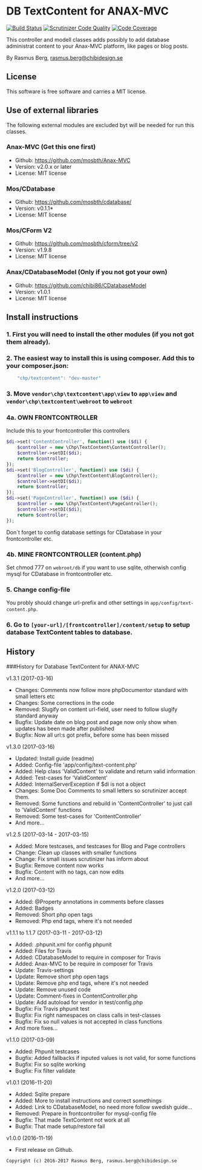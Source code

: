 DB TextContent for ANAX-MVC
===========================

[![Build Status](https://scrutinizer-ci.com/g/Chibi86/DB-TextContent-for-Anax-MVC/badges/build.png?b=master)](https://scrutinizer-ci.com/g/Chibi86/DB-TextContent-for-Anax-MVC/build-status/master)
[![Scrutinizer Code Quality](https://scrutinizer-ci.com/g/Chibi86/DB-TextContent-for-Anax-MVC/badges/quality-score.png?b=master)](https://scrutinizer-ci.com/g/Chibi86/DB-TextContent-for-Anax-MVC/?branch=master)
[![Code Coverage](https://scrutinizer-ci.com/g/Chibi86/DB-TextContent-for-Anax-MVC/badges/coverage.png?b=master)](https://scrutinizer-ci.com/g/Chibi86/DB-TextContent-for-Anax-MVC/?branch=master)

This controller and modell classes adds possibly to add database administrat content to your Anax-MVC platform, like pages or blog posts.

By Rasmus Berg, rasmus.berg@chibidesign.se


License
------------------

This software is free software and carries a MIT license.


Use of external libraries
-----------------------------------

The following external modules are excluded byt will be needed for run this classes.

### Anax-MVC (Get this one first)
* Github: https://github.com/mosbth/Anax-MVC
* Version: v2.0.x or later
* License: MIT license

### Mos/CDatabase
* Github: https://github.com/mosbth/cdatabase/
* Version: v0.1.1*
* License: MIT license

### Mos/CForm V2
* Github: https://github.com/mosbth/cform/tree/v2
* Version: v1.9.8
* License: MIT license

### Anax/CDatabaseModel (Only if you not got your own)
* Github: https://github.com/chibi86/CDatabaseModel
* Version: v1.0.1
* License: MIT license

Install instructions
--------------------

### 1. First you will need to install the other modules (if you not got them already). 

### 2. The easiest way to install this is using composer. Add this to your composer.json: 

```javascript
    "chp/textcontent": "dev-master"
```

### 3. Move `vendor\chp\textcontent\app\view` to `app\view` and `vendor\chp\textcontent\webroot` to `webroot`

### 4a. OWN FRONTCONTROLLER

Include this to your frontcontroller this controllers 

```php
$di->set('ContentController', function() use ($di) {
    $controller = new \Chp\TextContent\ContentController();
    $controller->setDI($di);
    return $controller;
});
$di->set('BlogController', function() use ($di) {
    $controller = new \Chp\TextContent\BlogController();
    $controller->setDI($di);
    return $controller;
});
$di->set('PageController', function() use ($di) {
    $controller = new \Chp\TextContent\PageController();
    $controller->setDI($di);
    return $controller;
});
```

Don`t forget to config database settings for CDatabase in your frontcontroller etc.

### 4b. MINE FRONTCONTROLLER (content.php)

Set chmod 777 on `webroot/db` if you want to use sqlite, otherwish config mysql for CDatabase in frontcontroller etc.

### 5. Change config-file

You probly should change url-prefix and other settings in `app/config/text-content.php`.

### 6. Go to `[your-url]/[frontcontroller]/content/setup` to setup database TextContent tables to database. 


History
-----------------------------------

###History for Database TextContent for ANAX-MVC 

v1.3.1 (2017-03-16)

* Changes: Comments now follow more phpDocumentor standard with small letters etc
* Changes: Some corrections in the code
* Removed: Slugify on content url-field, user need to follow slugify standard anyway
* Bugfix: Update date on blog post and page now only show when updates has been made after published
* Bugfix: Now all url:s got prefix, before some has been missed

v1.3.0 (2017-03-16)

* Updated: Install guide (readme)
* Added: Config-file 'app/config/text-content.php'
* Added: Help class 'ValidContent' to validate and return valid information
* Added: Test-cases for 'ValidContent'
* Added: InternalServerException if $di is not a object
* Changes: Some Doc Comments to small letters so scrutinizer accept them.
* Removed: Some functions and rebuild in 'ContentController' to just call to 'ValidContent' functions
* Removed: Some test-cases for 'ContentController'
* And more...

v1.2.5 (2017-03-14 - 2017-03-15)

* Added: More testcases, and testcases for Blog and Page controllers
* Change: Clean up classes with smaller functions
* Change: Fix small issues scrutinizer has inform about
* Bugfix: Remove content now works
* Bugfix: Content with no tags, can now edits
* And more...

v1.2.0 (2017-03-12)

* Added: @Property  annotations in comments before classes
* Added: Badges
* Removed: Short php open tags
* Removed: Php end tags, where it's not needed

v1.1.1 to 1.1.7 (2017-03-11 - 2017-03-12)

* Added: .phpunit.xml for config phpunit
* Added: Files for Travis
* Added: CDatabaseModel to require in composer for Travis
* Added: Anax-MVC to be require in composer for Travis
* Update: Travis-settings
* Update: Remove short php open tags
* Update: Remove php end tags, where it's not needed
* Update: Remove unused code
* Update: Comment-fixes in ContentController.php
* Update: Add autoload for vendor in test/config.php
* Bugfix: Fix Travis phpunit test
* Bugfix: Fix right namespaces on class calls in test-classes
* Bugfix: Fix so null values is not accepted in class functions
* And more fixes...

v1.1.0 (2017-03-09)

* Added: Phpunit testcases
* Bugfix: Added fallbacks if inputed values is not valid, for some functions
* Bugfix: Fix so sqlite working
* Bugfix: Fix filter validate

v1.0.1 (2016-11-20)

* Added: Sqlite prepare
* Added: More to install instructions and correct somethings
* Added: Link to CDatabaseModel, no need more follow swedish guide...
* Removed: Prepare in frontcontroller for mysql-config file
* Bugfix: That made TextContent not work at all
* Bugfix: That made setup/restore fail

v1.0.0 (2016-11-19)

* First release on Github.



```
Copyright (c) 2016-2017 Rasmus Berg, rasmus.berg@chibidesign.se
```
